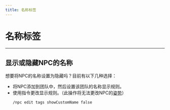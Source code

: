 ```yaml
---
title: 名称标签
---
```



# 名称标签

---


## 显示或隐藏NPC的名称

想要将NPC的名称设置为隐藏吗？目前有以下几种选择：

* 将NPC添加到团队中，然后设置该团队的名称显示规则。
* 使用指令更改显示规则。（此操作将无法更改NPC的[姿势](poses.md)）
    ```
    /npc edit tags showCustomName false
    ```